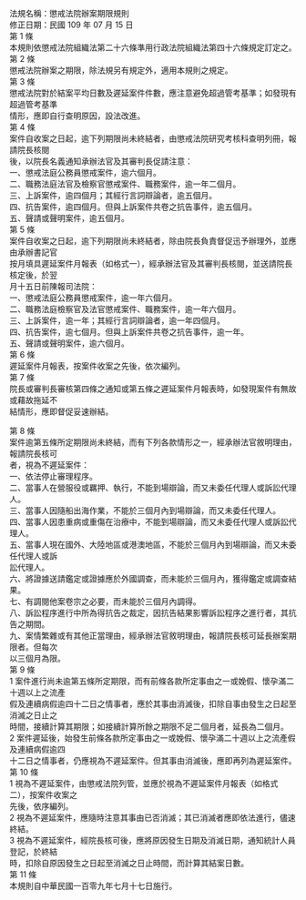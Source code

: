 法規名稱：懲戒法院辦案期限規則  
修正日期：民國 109 年 07 月 15 日  
第 1 條  
本規則依懲戒法院組織法第二十六條準用行政法院組織法第四十六條規定訂定之。  
第 2 條  
懲戒法院辦案之期限，除法規另有規定外，適用本規則之規定。  
第 3 條  
懲戒法院對於結案平均日數及遲延案件件數，應注意避免超過管考基準；如發現有超過管考基準  
情形，應即自行查明原因，設法改進。  
第 4 條  
案件自收案之日起，逾下列期限尚未終結者，由懲戒法院研究考核科查明列冊，報請院長核閱  
後，以院長名義通知承辦法官及其審判長促請注意：  
一、懲戒法庭公務員懲戒案件，逾六個月。  
二、職務法庭法官及檢察官懲戒案件、職務案件，逾一年二個月。  
三、上訴案件，逾四個月；其經行言詞辯論者，逾五個月。  
四、抗告案件，逾四個月。但與上訴案件共卷之抗告事件，逾五個月。  
五、聲請或聲明案件，逾五個月。  
第 5 條  
案件自收案之日起，逾下列期限尚未終結者，除由院長負責督促迅予辦理外，並應由承辦書記官  
按月填具遲延案件月報表（如格式一），經承辦法官及其審判長核閱，並送請院長核定後，於翌  
月十五日前陳報司法院：  
一、懲戒法庭公務員懲戒案件，逾一年六個月。  
二、職務法庭檢察官及法官懲戒案件、職務案件，逾一年六個月。  
三、上訴案件，逾一年；其經行言詞辯論者，逾一年四個月。  
四、抗告案件，逾七個月。但與上訴案件共卷之抗告事件，逾一年。  
五、聲請或聲明案件，逾六個月。  
第 6 條  
遲延案件月報表，按案件收案之先後，依次編列。  
第 7 條  
院長或審判長審核第四條之通知或第五條之遲延案件月報表時，如發現案件有無故或藉故拖延不  
結情形，應即督促妥速辦結。  


第 8 條  
案件逾第五條所定期限尚未終結，而有下列各款情形之一，經承辦法官敘明理由，報請院長核可  
者，視為不遲延案件：  
一、依法停止審理程序。  
二、當事人在營服役或羈押、執行，不能到場辯論，而又未委任代理人或訴訟代理人。  
三、當事人因隨船出海作業，不能於三個月內到場辯論，而又未委任代理人。  
四、當事人因患重病或重傷在治療中，不能到場辯論，而又未委任代理人或訴訟代理人。  
五、當事人現在國外、大陸地區或港澳地區，不能於三個月內到場辯論，而又未委任代理人或訴  
訟代理人。  
六、將證據送請鑑定或證據應於外國調查，而未能於三個月內，獲得鑑定或調查結果。  
七、有調閱他案卷宗之必要，而未能於三個月內調得。  
八、訴訟程序進行中所為得抗告之裁定，因抗告結果影響訴訟程序之進行者，其抗告之期間。  
九、案情繁雜或有其他正當理由，經承辦法官敘明理由，報請院長核可延長辦案期限者。但每次  
以三個月為限。  
第 9 條  
1 案件進行尚未逾第五條所定期限，而有前條各款所定事由之一或娩假、懷孕滿二十週以上之流產  
假及連續病假逾四十二日之情事者，應於其事由消滅後，扣除自事由發生之日起至消滅之日止之  
時間，接續計算其期限；如接續計算所餘之期限不足二個月者，延長為二個月。  
2 案件遲延後，始發生前條各款所定事由之一或娩假、懷孕滿二十週以上之流產假及連續病假逾四  
十二日之情事者，仍應視為不遲延案件。但其事由消滅後，應即再列為遲延案件。  
第 10 條  
1 視為不遲延案件，由懲戒法院列管，並應於視為不遲延案件月報表（如格式二），按案件收案之  
先後，依序編列。  
2 視為不遲延案件，應隨時注意其事由已否消滅；其已消滅者應即依法進行，儘速終結。  
3 視為不遲延案件，經院長核可後，應將原因發生日期及消滅日期，通知統計人員登記，於終結  
時，扣除自原因發生之日起至消滅之日止時間，而計算其結案日數。  
第 11 條  
本規則自中華民國一百零九年七月十七日施行。  


